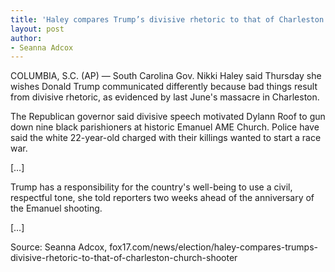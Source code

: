 ```yaml
---
title: 'Haley compares Trump’s divisive rhetoric to that of Charleston church shooter'
layout: post
author:
- Seanna Adcox
---
```


COLUMBIA, S.C. (AP) — South Carolina Gov. Nikki Haley said Thursday she wishes Donald Trump communicated differently because bad things result from divisive rhetoric, as evidenced by last June's massacre in Charleston.

The Republican governor said divisive speech motivated Dylann Roof to gun down nine black parishioners at historic Emanuel AME Church. Police have said the white 22-year-old charged with their killings wanted to start a race war.

[…]

Trump has a responsibility for the country's well-being to use a civil, respectful tone, she told reporters two weeks ahead of the anniversary of the Emanuel shooting.

[…]

Source: Seanna Adcox, fox17.com/news/election/haley-compares-trumps-divisive-rhetoric-to-that-of-charleston-church-shooter
